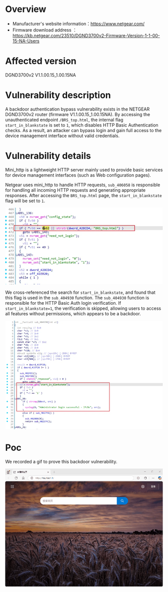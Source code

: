 # Overview

- Manufacturer's website information：https://www.netgear.com/
- Firmware download address ：https://kb.netgear.com/23510/DGND3700v2-Firmware-Version-1-1-00-15-NA-Users

# Affected version

DGND3700v2 V1.1.00.15_1.00.15NA

# Vulnerability description

A backdoor authentication bypass vulnerability exists in the NETGEAR DGND3700v2 router (firmware V1.1.00.15_1.00.15NA). By accessing the unauthenticated endpoint `/BRS_top.html`, the internal flag `start_in_blankstate` is set to `1`, which disables HTTP Basic Authentication checks. As a result, an attacker can bypass login and gain full access to the device management interface without valid credentials.

# Vulnerability details

Mini_http is a lightweight HTTP server mainly used to provide basic services for device management interfaces (such as Web configuration pages). 

Netgear uses mini_http to handle HTTP requests, `sub_406058` is responsible for handling all incoming HTTP requests and generating appropriate responses. After accessing the `BRS_top.html` page, the `start_in_blankstate` flag will be set to `1`.

![图 0](img/6b19a35c07ab66a938b71ddc88fd0422472c5cbab4c3aabff0f77328914fe35e.png)  

We cross-referenced the search for `start_in_blankstate`, and found that this flag is used in the `sub_404930` function. The `sub_404930` function is responsible for the HTTP Basic Auth login verification. If `start_in_blankstate=1`, the verification is skipped, allowing users to access all features without permissions, which appears to be a backdoor.

![图 1](img/1b14261c125f0cb2c359eeb59aed8d7eba24061b3d5610aca75b46639ccf40a1.png)  


# Poc

We recorded a gif to prove this backdoor vulnerability.

![backdoor](img/backdoor.gif)